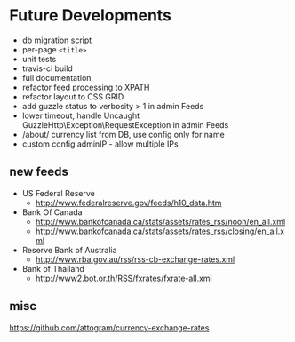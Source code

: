 # Future Developments

* db migration script
* per-page `<title>`
* unit tests
* travis-ci build
* full documentation
* refactor feed processing to XPATH
* refactor layout to CSS GRID
* add guzzle status to verbosity > 1 in admin Feeds
* lower timeout, handle Uncaught GuzzleHttp\Exception\RequestException in admin Feeds
* /about/ currency list from DB, use config only for name
* custom config adminIP - allow multiple IPs

## new feeds

* US Federal Reserve
  * <http://www.federalreserve.gov/feeds/h10_data.htm>
* Bank Of Canada
  * <http://www.bankofcanada.ca/stats/assets/rates_rss/noon/en_all.xml>
  * <http://www.bankofcanada.ca/stats/assets/rates_rss/closing/en_all.xml>
* Reserve Bank of Australia
  * <http://www.rba.gov.au/rss/rss-cb-exchange-rates.xml>
* Bank of Thailand
  * <http://www2.bot.or.th/RSS/fxrates/fxrate-all.xml>

## misc

<https://github.com/attogram/currency-exchange-rates>
